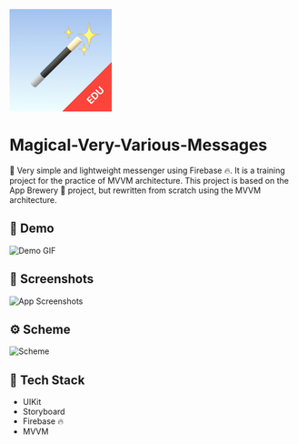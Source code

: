 ![Logo](https://github.com/HuvosFromDarnassus/Magical-Very-Various-Messages/blob/de48c0ba08b70297059f3f5f9d2a0428ae0f7008/MVVM%20Magical%20Very%20Various%20Messages/Assets.xcassets/AppIcon.appiconset/180.png)

# Magical-Very-Various-Messages

📱 Very simple and lightweight messenger using Firebase 🔥. It is a training project for the practice of MVVM architecture.
This project is based on the App Brewery 🍺 project, but rewritten from scratch using the MVVM architecture.


## 🎨 Demo

![Demo GIF](demo/demo.gif)


## 📸 Screenshots

![App Screenshots](demo/screenshots.png)


## ⚙️ Scheme

![Scheme](demo/scheme.png)


## 🔨 Tech Stack

- UIKit
- Storyboard
- Firebase 🔥
- MVVM
